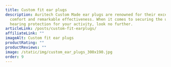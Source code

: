 ```yaml
---
title: Custom fit ear plugs
description: Auritech Custom Made ear plugs are renowned for their exceptional
  comfort and remarkable effectiveness. When it comes to securing the ultimate
  hearing protection for your activity, look no further.
articleLink: /posts/custom-fit-earplugs/
affiliateLink: ""
imageAlt: Custom fit ear plugs
productRating: ""
productReviews: ""
image: /static/img/custom_ear_plugs_300x190.jpg
order: 9
---
```

